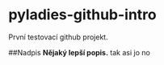 # pyladies-github-intro
První testovací github projekt.

##Nadpis
**Nějaký lepší popis.**
tak asi jo no
